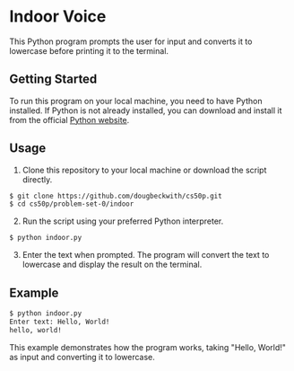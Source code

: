 # Indoor Voice

This Python program prompts the user for input and converts it to lowercase before printing it to the terminal.

## Getting Started

To run this program on your local machine, you need to have Python installed. If Python is not already installed, you can download and install it from the official [Python website](https://www.python.org/downloads/).

## Usage

1. Clone this repository to your local machine or download the script directly.

```bash
$ git clone https://github.com/dougbeckwith/cs50p.git
$ cd cs50p/problem-set-0/indoor
```

2. Run the script using your preferred Python interpreter.

```bash
$ python indoor.py
```

3. Enter the text when prompted. The program will convert the text to lowercase and display the result on the terminal.

## Example

```bash
$ python indoor.py
Enter text: Hello, World!
hello, world!
```

This example demonstrates how the program works, taking "Hello, World!" as input and converting it to lowercase.
